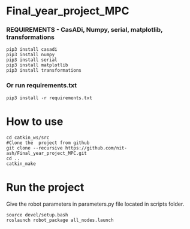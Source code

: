 # Final_year_project_MPC

### REQUIREMENTS - CasADi, Numpy, serial, matplotlib, transformations
```
pip3 install casadi
pip3 install numpy
pip3 install serial
pip3 install matplotlib
pip3 install transformations
```
### Or run requirements.txt
```
pip3 install -r requirements.txt
```

# How to use
```
cd catkin_ws/src
#Clone the  project from github
git clone --recursive https://github.com/nit-ash/Final_year_project_MPC.git
cd ..
catkin_make
```

# Run the project
Give the robot parameters in parameters.py file located in scripts folder.
```
source devel/setup.bash
roslaunch robot_package all_nodes.launch
```

